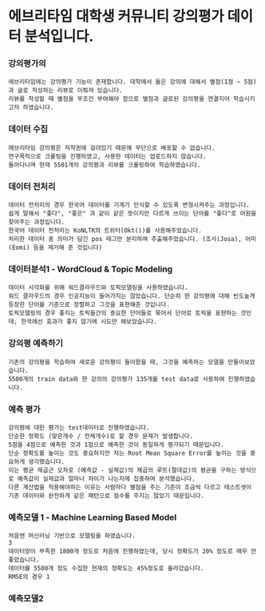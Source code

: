 # 에브리타임 대학생 커뮤니티 강의평가 데이터 분석입니다.

### 강의평가의
    에브리타임에는 강의평가 기능이 존재합니다. 대학에서 들은 강의에 대해서 별점(1점 ~ 5점)과 글로 작성하는 리뷰로 이뤄져 있습니다.
    리뷰를 작성할 때 별점을 무조건 부여해야 함으로 별점과 글로된 강의평을 연결지어 학습시키고자 하였습니다.
    
### 데이터 수집
    에브리타임 강의평은 저작권에 걸려있기 때문에 무단으로 배포할 수 없습니다.
    연구목적으로 크롤링을 진행하였고, 사용한 데이터는 업로드하지 않습니다.
    돌아다니며 현재 5501개의 강의평과 리뷰를 크롤링하여 학습하였습니다.
    
### 데이터 전처리
    데이터 전처리의 경우 한국어 데이터를 기계가 인식할 수 있도록 변형시켜주는 과정입니다.
    쉽게 말해서 "좋다", "좋은" 과 같이 같은 뜻이지만 다르게 쓰이는 단어를 "좋다"로 어원을 찾아주는 과정입니다.
    한국어 데이터 전처리는 KoNLTK의 트위터(Okt())를 사용해주었습니다.
    처리한 데이터 중 의미가 담긴 pos 테그만 분리하여 추출해주었습니다. (조사(Josa), 어미(Eomi) 등을 제거해 준 것입니다)
    
### 데이터분석1 - WordCloud & Topic Modeling
    데이터 시각화를 위해 워드클라우드와 토픽모델링을 사용하였습니다.
    워드 클라우드의 경우 인공지능이 들어가지는 않았습니다. 단순히 한 강의평에 대해 빈도높게 등장한 단어를 기준으로 정렬하고 그것을 표현해준 것입니다.
    토픽모델링의 경우 좋지는 토픽들간의 중요한 단어들로 묶어서 단어로 토픽을 표현하는 것인데, 한국에선 효과가 좋지 않기에 시도만 해보았습니다.
    
### 강의평 예측하기
    기존의 강의평을 학습하여 새로운 강의평이 들어왔을 때, 그것을 예측하는 모델을 만들어보았습니다.
    5500개의 train data와 한 강의의 강의평가 135개를 test data로 사용하여 진행하였습니다.
    
### 예측 평가
    강의평에 대한 평가는 test데이터로 진행하였습니다.
    단순한 정확도 (맞은개수 / 전체개수)로 할 경우 문제가 발생합니다. 
    5점을 4점으로 예측한 것과 1점으로 예측한 것이 동일하게 평가되기 때문입니다.
    단순 정확도를 높이는 것도 중요하지만 저는 Root Mean Square Error를 높이는 것을 중요하게 생각했습니다.
    이는 평균 제곱근 오차로 (예측값 - 실제값)의 제곱의 루트(절대값)의 평균을 구하는 방식으로 예측값이 실제값과 얼마나 차이가 나는지에 집중하여 분석했습니다.
    다른 계산법을 적용해야하는 이유는 사람마다 별점을 주는 기준이 조금씩 다르고 테스트셋이 기존 데이터와 완전하게 같은 패턴으로 점수를 주지는 않았기 때문입니다.
    
### 예측모델 1 - Machine Learning Based Model
    처음엔 머신러닝 기반으로 모델링을 하였습니다.
    3
    데이터양이 부족한 1800개 정도로 처음에 진행하였는데, 당시 정확도가 20% 정도로 매우 안좋았습니다.
    데이터를 5500개 정도 수집한 현재의 정확도는 45%정도로 올라갔습니다.
    RMSE의 경우 1
    
### 예측모델2
